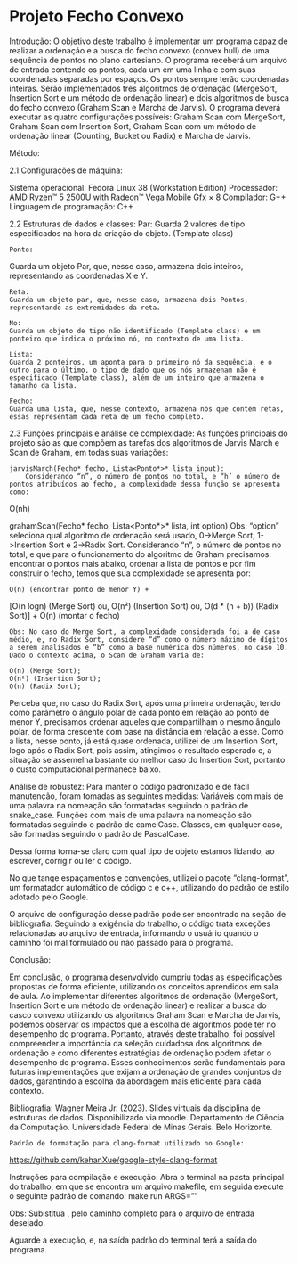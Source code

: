 # Projeto Fecho Convexo

Introdução:
O objetivo deste trabalho é implementar um programa capaz de realizar a ordenação e a busca do fecho convexo (convex hull) de uma sequência de pontos no plano cartesiano. O programa receberá um arquivo de entrada contendo os pontos, cada um em uma linha e com suas coordenadas separadas por espaços. Os pontos sempre terão coordenadas inteiras. Serão implementados três algoritmos de ordenação (MergeSort, Insertion Sort e um método de ordenação linear) e dois algoritmos de busca do fecho convexo (Graham Scan e Marcha de Jarvis). O programa deverá executar as quatro configurações possíveis: Graham Scan com MergeSort, Graham Scan com Insertion Sort, Graham Scan com um método de ordenação linear (Counting, Bucket ou Radix) e Marcha de Jarvis.

Método:

2.1 Configurações de máquina:


Sistema operacional: Fedora Linux 38 (Workstation Edition)
Processador: AMD Ryzen™ 5 2500U with Radeon™ Vega Mobile Gfx × 8
Compilador: G++
Linguagem de programação: C++




2.2 Estruturas de dados e classes:
	Par:
	Guarda 2 valores de tipo especificados na hora da criação do objeto. (Template class)
		
	Ponto:
Guarda um objeto Par, que, nesse caso, armazena dois inteiros, representando as coordenadas X e Y.
		
	
	Reta:
	Guarda um objeto par, que, nesse caso, armazena dois Pontos, representando as extremidades da reta.

	No:
	Guarda um objeto de tipo não identificado (Template class) e um ponteiro que indica o próximo nó, no contexto de uma lista.

	Lista:
	Guarda 2 ponteiros, um aponta para o primeiro nó da sequência, e o outro para o último, o tipo de dado que os nós armazenam não é especificado (Template class), além de um inteiro que armazena o tamanho da lista.

	Fecho: 
	Guarda uma lista, que, nesse contexto, armazena nós que contém retas, essas representam cada reta de um fecho completo.

2.3 Funções principais e análise de complexidade:
	As funções principais do projeto são as que compõem as tarefas dos algoritmos de Jarvis March e Scan de Graham, em todas suas variações:
	
	jarvisMarch(Fecho* fecho, Lista<Ponto*>* lista_input):
		Considerando “n”, o número de pontos no total, e “h’ o número de pontos atribuídos ao fecho, a complexidade dessa função se apresenta como:
O(nh)

	

grahamScan(Fecho* fecho, Lista<Ponto*>* lista, int option)
		Obs: “option” seleciona qual algoritmo de ordenação será usado, 0->Merge Sort, 1->Insertion Sort e 2->Radix Sort.
		Considerando “n”, o número de pontos no total, e que para o funcionamento do algoritmo de Graham precisamos: encontrar o pontos mais abaixo, ordenar a lista de pontos e por fim construir o fecho, temos que sua complexidade se apresenta por:
		
	O(n) (encontrar ponto de menor Y) + 
[O(n logn) (Merge Sort) ou, O(n²) (Insertion Sort) ou, O(d * (n + b)) (Radix Sort)] + 
O(n) (montar o fecho)
	
	Obs: No caso do Merge Sort, a complexidade considerada foi a de caso médio, e, no Radix Sort, considere “d” como o número máximo de dígitos a serem analisados e “b” como a base numérica dos números, no caso 10.
	Dado o contexto acima, o Scan de Graham varia de:
		
	O(n) (Merge Sort);
	O(n²) (Insertion Sort);
	O(n) (Radix Sort);

Perceba que, no caso do Radix Sort, após uma primeira ordenação, tendo como parâmetro o ângulo polar de cada ponto em relação ao ponto de menor Y, precisamos ordenar aqueles que compartilham o mesmo ângulo polar, de forma crescente com base na distância em relação a esse.
Como a lista, nesse ponto, já está quase ordenada, utilizei de um Insertion Sort, logo após o Radix Sort, pois assim, atingimos o resultado esperado e, a situação se assemelha bastante do melhor caso do Insertion Sort, portanto o custo computacional permanece baixo. 

Análise de robustez:
Para manter o código padronizado e de fácil manutenção, foram tomadas as seguintes medidas:
	Variáveis com mais de uma palavra na nomeação são formatadas seguindo o padrão de snake_case.
	Funções com mais de uma palavra na nomeação são formatadas seguindo o padrão de camelCase.
	Classes, em qualquer caso, são formadas seguindo o padrão de PascalCase.

Dessa forma torna-se claro com qual tipo de objeto estamos lidando, ao escrever, corrigir ou ler o código.

No que tange espaçamentos e convenções, utilizei o pacote “clang-format”, um formatador automático de código c e c++, utilizando do padrão de estilo adotado pelo Google.

O arquivo de configuração desse padrão pode ser encontrado na seção de bibliografia.
Seguindo a exigência do trabalho, o código trata exceções relacionadas ao arquivo de entrada, informando o usuário quando o caminho foi mal formulado ou não passado para o programa.



Conclusão:
	
Em conclusão, o programa desenvolvido cumpriu todas as especificações propostas de forma eficiente, utilizando os conceitos aprendidos em sala de aula. Ao implementar diferentes algoritmos de ordenação (MergeSort, Insertion Sort e um método de ordenação linear) e realizar a busca do casco convexo utilizando os algoritmos Graham Scan e Marcha de Jarvis, podemos observar os impactos que a escolha de algoritmos pode ter no desempenho do programa.
Portanto, através deste trabalho, foi possível compreender a importância da seleção cuidadosa dos algoritmos de ordenação e como diferentes estratégias de ordenação podem afetar o desempenho do programa. Esses conhecimentos serão fundamentais para futuras implementações que exijam a ordenação de grandes conjuntos de dados, garantindo a escolha da abordagem mais eficiente para cada contexto.

Bibliografia:
	Wagner Meira Jr. (2023). Slides virtuais da disciplina de estruturas de
dados. Disponibilizado via moodle. Departamento de Ciência da Computação. Universidade
Federal de Minas Gerais. Belo Horizonte.

	Padrão de formatação para clang-format utilizado no Google:
https://github.com/kehanXue/google-style-clang-format

Instruções para compilação e execução:
	Abra o terminal na pasta principal do trabalho, em que se encontra um arquivo makefile, em seguida execute o seguinte padrão de comando:
	make run ARGS=”<caminho-completo-para-o-arquivo-de-entrada>”

Obs: Subistitua <caminho-completo-para-o-arquivo-de-entrada>, pelo caminho completo para o arquivo de entrada desejado.

Aguarde a execução, e, na saída padrão do terminal terá a saída do programa.
